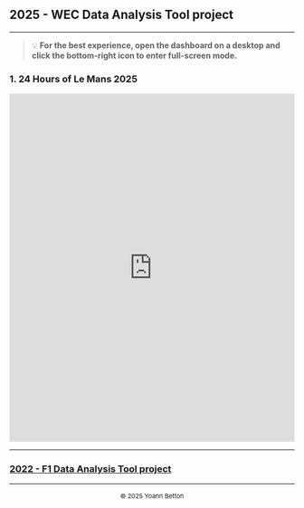 ## 2025 - WEC Data Analysis Tool project

---

> 💡 **For the best experience, open the dashboard on a desktop and click the bottom-right icon to enter full-screen mode.**

### 1. 24 Hours of Le Mans 2025


<iframe title="AnalysisWithSections" width="100%" height="615" src="https://app.powerbi.com/view?r=eyJrIjoiN2ZkYzE2NDQtOGQ4YS00YmVjLTllMTYtMGIxYWRjZGU0YWI2IiwidCI6IjZmYmZkYTI0LWJjZGUtNGY3MS04OTVlLWIyZTIyZjIwOTQ3MyIsImMiOjh9" frameborder="0" allowFullScreen="true"></iframe>


---

### [2022 - F1 Data Analysis Tool project](/page/f1-2022)

---

<div style="text-align: center">
  <p style="font-size:11px">&copy; 2025 Yoann Betton</p>
</div>

<!-- ---

<p style="font-size:11px">Page generated from <a href="https://github.com/yoannbtn/yoannbtn.github.io">github.com/yoannbtn</a>.</p> -->